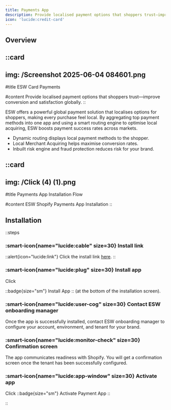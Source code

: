 ```yaml
---
title: Payments App
description: Provide localised payment options that shoppers trust—improve conversion and satisfaction globally.
icon: 'lucide:credit-card'
---
```


## Overview

::card
---
img: /Screenshot 2025-06-04 084601.png
---
#title
ESW Card Payments

#content
Provide localised payment options that shoppers trust—improve conversion and satisfaction globally.
::


ESW offers a powerful global payment solution that localises options for shoppers, making every purchase feel local. By aggregating top payment methods into one app and using a smart routing engine to optimise local acquiring, ESW boosts payment success rates across markets.

- Dynamic routing displays local payment methods to the shopper.
- Local Merchant Acquiring helps maximise conversion rates.
- Inbuilt risk engine and fraud protection reduces risk for your brand.

::card
---
img: /Click (4) (1).png
---
#title
Payments App Installation Flow

#content
ESW Shopify Payments App Installation
::


## Installation

::steps
### :smart-icon{name="lucide:cable" size=30} Install link

::alert{icon="lucide:link"}
Click the install link <a href="https://apps.shopify.com/esw-card-payments" target="_blank" rel="noopener noreferrer">here</a>.
::

### :smart-icon{name="lucide:plug" size=30} Install app

Click 

::badge{size="sm"}
  Install App
::
(at the bottom of the installation screen).

### :smart-icon{name="lucide:user-cog" size=30} Contact ESW onboarding manager

Once the app is successfully installed, contact ESW onboarding manager to 
configure your account, environment, and tenant for your brand. 

### :smart-icon{name="lucide:monitor-check" size=30} Confirmation screen

The app communicates readiness with Shopify. You will get a confirmation 
screen once the tenant has been successfully configured.

### :smart-icon{name="lucide:app-window" size=30} Activate app

Click 
::badge{size="sm"}
  Activate Payment App
::


::
